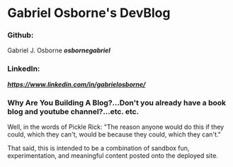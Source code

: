 # Gabriel Osborne's DevBlog
### Github:
Gabriel J. Osborne
__*osbornegabriel*__
### LinkedIn:
__*https://www.linkedin.com/in/gabrielosborne/*__

### Why Are You Building A Blog?...Don't you already have a book blog and youtube channel?...etc. etc.
Well, in the words of Pickle Rick:
"The reason anyone would do this if they could, which they can't, would be because they could, which they can't."

That said, this is intended to be a combination of sandbox fun, experimentation, and meaningful content posted onto the deployed site.